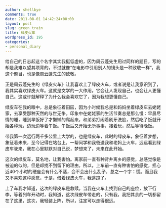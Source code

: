 ```yaml
---
author: shellbye
comments: true
date: 2011-08-01 14:42:24+00:00
layout: post
slug: green_train
title: 绿皮火车
wordpress_id: 195
categories:
- personal_diary
---
```


给自己的日志起这个名字其实我挺低虚的，因为周云蓬先生用过同样的题目，写的却是我难以望其项背的，不过就像“在电影中引用别人的镜头是一种致敬一样”，我这个题目，也是像周云蓬先生的致敬。  
  
正是周云蓬先生的《绿皮火车》让我喜欢上了绿皮火车，或者说是让我意识到了，我其实喜欢绿皮火车。这就是文学的一大作用，它会让人发现自己，也会让人更懂自己。这或许就解释了为什么我会喜欢它了，因为我想更懂自己。  
  
绿皮车在我的眼中，总是象征着田园，因为小时候我总是和妈妈坐着绿皮车去姥姥家，去享受那种天然的与世无争。印象中在姥姥家的生活节奏总是那么慢：早晨尽情的睡，睡到早饭好了才懒懒的爬起来，和弟弟打闹着刷牙洗脸，然后吃了饭就开始各种玩，边玩边等着午饭。午饭后又开始无所事事，接着玩，然后等待晚饭。  
  
带我第一次远行两千多公里上大学的，也是绿皮车，此时的绿皮车，象征着梦想，象征着未来，至今记得在站台上，一帮同学和我爸送我和老妈上火车，远远看到绿皮车驶来，我在心里默默对自己说，梦想来了，未来在此开始。  
  
这次的绿皮车，莫名地，让我害怕。离家前一直有种背井离乡的感觉，总感觉像是被迫的似的，但是却找不到留下的理由，所以，上车前一直有种害怕的感觉，担心近40个小时的硬座会有什么不适，会不会出什么乱子，总之一个字：慌。而且我又不喜欢这种感觉，于是，借着绿皮火车，我逃跑了。  
  
上了车我才知道，这次的绿皮车是救赎。当我在火车上找到自己的座位，放下行李，等着列车开动时，我知道，这次绿皮车带走的，只有我，我把其余的一切都留在了这里，这次，我轻装上阵，所以，注定可以走得很远。
